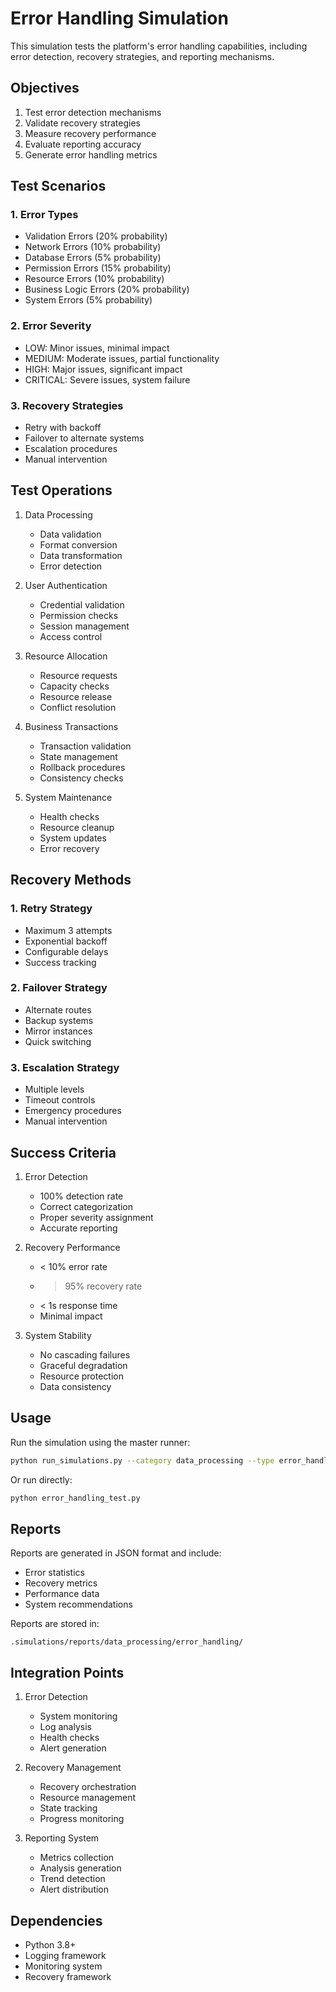 # Error Handling Simulation

This simulation tests the platform's error handling capabilities, including error detection, recovery strategies, and reporting mechanisms.

## Objectives

1. Test error detection mechanisms
2. Validate recovery strategies
3. Measure recovery performance
4. Evaluate reporting accuracy
5. Generate error handling metrics

## Test Scenarios

### 1. Error Types
- Validation Errors (20% probability)
- Network Errors (10% probability)
- Database Errors (5% probability)
- Permission Errors (15% probability)
- Resource Errors (10% probability)
- Business Logic Errors (20% probability)
- System Errors (5% probability)

### 2. Error Severity
- LOW: Minor issues, minimal impact
- MEDIUM: Moderate issues, partial functionality
- HIGH: Major issues, significant impact
- CRITICAL: Severe issues, system failure

### 3. Recovery Strategies
- Retry with backoff
- Failover to alternate systems
- Escalation procedures
- Manual intervention

## Test Operations

1. Data Processing
   - Data validation
   - Format conversion
   - Data transformation
   - Error detection

2. User Authentication
   - Credential validation
   - Permission checks
   - Session management
   - Access control

3. Resource Allocation
   - Resource requests
   - Capacity checks
   - Resource release
   - Conflict resolution

4. Business Transactions
   - Transaction validation
   - State management
   - Rollback procedures
   - Consistency checks

5. System Maintenance
   - Health checks
   - Resource cleanup
   - System updates
   - Error recovery

## Recovery Methods

### 1. Retry Strategy
- Maximum 3 attempts
- Exponential backoff
- Configurable delays
- Success tracking

### 2. Failover Strategy
- Alternate routes
- Backup systems
- Mirror instances
- Quick switching

### 3. Escalation Strategy
- Multiple levels
- Timeout controls
- Emergency procedures
- Manual intervention

## Success Criteria

1. Error Detection
   - 100% detection rate
   - Correct categorization
   - Proper severity assignment
   - Accurate reporting

2. Recovery Performance
   - < 10% error rate
   - > 95% recovery rate
   - < 1s response time
   - Minimal impact

3. System Stability
   - No cascading failures
   - Graceful degradation
   - Resource protection
   - Data consistency

## Usage

Run the simulation using the master runner:

```bash
python run_simulations.py --category data_processing --type error_handling
```

Or run directly:

```bash
python error_handling_test.py
```

## Reports

Reports are generated in JSON format and include:
- Error statistics
- Recovery metrics
- Performance data
- System recommendations

Reports are stored in:
```
.simulations/reports/data_processing/error_handling/
```

## Integration Points

1. Error Detection
   - System monitoring
   - Log analysis
   - Health checks
   - Alert generation

2. Recovery Management
   - Recovery orchestration
   - Resource management
   - State tracking
   - Progress monitoring

3. Reporting System
   - Metrics collection
   - Analysis generation
   - Trend detection
   - Alert distribution

## Dependencies

- Python 3.8+
- Logging framework
- Monitoring system
- Recovery framework
